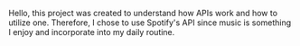 Hello, this project was created to understand how APIs work and how to utilize one. Therefore, I chose to use Spotify's API since music is something I enjoy and incorporate into my daily routine. 
